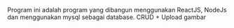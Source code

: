 Program ini adalah program yang dibangun menggunakan
ReactJS, NodeJs dan menggunakan mysql sebagai database.
CRUD + Upload gambar